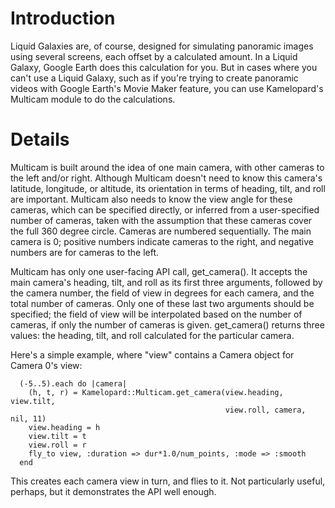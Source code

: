 # Introduction #

Liquid Galaxies are, of course, designed for simulating panoramic images using several screens, each offset by a calculated amount. In a Liquid Galaxy, Google Earth does this calculation for you. But in cases where you can't use a Liquid Galaxy, such as if you're trying to create panoramic videos with Google Earth's Movie Maker feature, you can use Kamelopard's Multicam module to do the calculations.

# Details #

Multicam is built around the idea of one main camera, with other cameras to the left and/or right. Although Multicam doesn't need to know this camera's latitude, longitude, or altitude, its orientation in terms of heading, tilt, and roll are important. Multicam also needs to know the view angle for these cameras, which can be specified directly, or inferred from a user-specified number of cameras, taken with the assumption that these cameras cover the full 360 degree circle. Cameras are numbered sequentially. The main camera is 0; positive numbers indicate cameras to the right, and negative numbers are for cameras to the left.

Multicam has only one user-facing API call, get\_camera(). It accepts the main camera's heading, tilt, and roll as its first three arguments, followed by the camera number, the field of view in degrees for each camera, and the total number of cameras. Only one of these last two arguments should be specified; the field of view will be interpolated based on the number of cameras, if only the number of cameras is given. get\_camera() returns three values: the heading, tilt, and roll calculated for the particular camera.

Here's a simple example, where "view" contains a Camera object for Camera 0's view:

```
  (-5..5).each do |camera|
    (h, t, r) = Kamelopard::Multicam.get_camera(view.heading, view.tilt,
                                                view.roll, camera, nil, 11)
    view.heading = h                                                
    view.tilt = t                                                   
    view.roll = r                                                   
    fly_to view, :duration => dur*1.0/num_points, :mode => :smooth  
  end
```

This creates each camera view in turn, and flies to it. Not particularly useful, perhaps, but it demonstrates the API well enough.